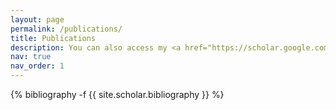 ```yaml
---
layout: page
permalink: /publications/
title: Publications
description: You can also access my <a href="https://scholar.google.com/citations?user=4D5oj3MAAAAJ&hl=en&oi=sra">Google Scholar</a>
nav: true
nav_order: 1
---
```

<!-- _pages/publications.md -->
<div class="publications">

{% bibliography -f {{ site.scholar.bibliography }} %}

</div>
